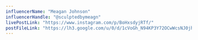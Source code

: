 ```yaml
---
influencerName: "Meagan Johnson"
influencerHandle: "@sculptedbymeagn"
livePostLink: "https://www.instagram.com/p/BoHxsdyjRTf/"
postFileLink: "https://lh3.google.com/u/0/d/1cVoGh_N94KP3Y72OCwWcsNJ0jhT-AFA4"
---
```


